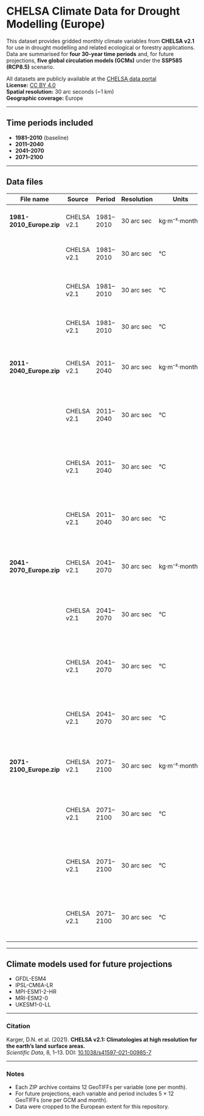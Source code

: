 # CHELSA Climate Data for Drought Modelling (Europe)

This dataset provides gridded monthly climate variables from **CHELSA v2.1** for use in drought modelling and related ecological or forestry applications.  
Data are summarised for **four 30-year time periods** and, for future projections, **five global circulation models (GCMs)** under the **SSP585 (RCP8.5)** scenario.

All datasets are publicly available at the [CHELSA data portal](https://envicloud.wsl.ch/#/?bucket=https%3A%2F%2Fos.zhdk.cloud.switch.ch%2Fchelsav2%2F&prefix=GLOBAL%2F)  
**License:** [CC BY 4.0](https://creativecommons.org/licenses/by/4.0/)  
**Spatial resolution:** 30 arc seconds (~1 km)  
**Geographic coverage:** Europe  

---

## Time periods included
- **1981–2010** (baseline)
- **2011–2040**
- **2041–2070**
- **2071–2100**

---

## Data files

| **File name** | **Source** | **Period** | **Resolution** | **Units** | **Description** |
|----------------|-------------|-------------|----------------|------------|-----------------|
| **1981-2010_Europe.zip** | CHELSA v2.1 | 1981–2010 | 30 arc sec | kg·m⁻²·month⁻¹ | Mean monthly total precipitation |
|  | CHELSA v2.1 | 1981–2010 | 30 arc sec | °C | Mean monthly average air temperature |
|  | CHELSA v2.1 | 1981–2010 | 30 arc sec | °C | Mean monthly maximum air temperature |
|  | CHELSA v2.1 | 1981–2010 | 30 arc sec | °C | Mean monthly minimum air temperature |
| **2011-2040_Europe.zip** | CHELSA v2.1 | 2011–2040 | 30 arc sec | kg·m⁻²·month⁻¹ | Mean monthly total precipitation (5 GCMs, SSP585) |
|  | CHELSA v2.1 | 2011–2040 | 30 arc sec | °C | Mean monthly average air temperature (5 GCMs, SSP585) |
|  | CHELSA v2.1 | 2011–2040 | 30 arc sec | °C | Mean monthly maximum air temperature (5 GCMs, SSP585) |
|  | CHELSA v2.1 | 2011–2040 | 30 arc sec | °C | Mean monthly minimum air temperature (5 GCMs, SSP585) |
| **2041-2070_Europe.zip** | CHELSA v2.1 | 2041–2070 | 30 arc sec | kg·m⁻²·month⁻¹ | Mean monthly total precipitation (5 GCMs, SSP585) |
|  | CHELSA v2.1 | 2041–2070 | 30 arc sec | °C | Mean monthly average air temperature (5 GCMs, SSP585) |
|  | CHELSA v2.1 | 2041–2070 | 30 arc sec | °C | Mean monthly maximum air temperature (5 GCMs, SSP585) |
|  | CHELSA v2.1 | 2041–2070 | 30 arc sec | °C | Mean monthly minimum air temperature (5 GCMs, SSP585) |
| **2071-2100_Europe.zip** | CHELSA v2.1 | 2071–2100 | 30 arc sec | kg·m⁻²·month⁻¹ | Mean monthly total precipitation (5 GCMs, SSP585) |
|  | CHELSA v2.1 | 2071–2100 | 30 arc sec | °C | Mean monthly average air temperature (5 GCMs, SSP585) |
|  | CHELSA v2.1 | 2071–2100 | 30 arc sec | °C | Mean monthly maximum air temperature (5 GCMs, SSP585) |
|  | CHELSA v2.1 | 2071–2100 | 30 arc sec | °C | Mean monthly minimum air temperature (5 GCMs, SSP585) |

---

## Climate models used for future projections
- GFDL-ESM4  
- IPSL-CM6A-LR  
- MPI-ESM1-2-HR  
- MRI-ESM2-0  
- UKESM1-0-LL  

---

### Citation
Karger, D.N. et al. (2021). **CHELSA v2.1: Climatologies at high resolution for the earth’s land surface areas.**  
*Scientific Data*, 8, 1–13. DOI: [10.1038/s41597-021-00985-7](https://doi.org/10.1038/sdata.2017.122)

---

### Notes
- Each ZIP archive contains 12 GeoTIFFs per variable (one per month).  
- For future projections, each variable and period includes 5 × 12 GeoTIFFs (one per GCM and month).  
- Data were cropped to the European extent for this repository.  
